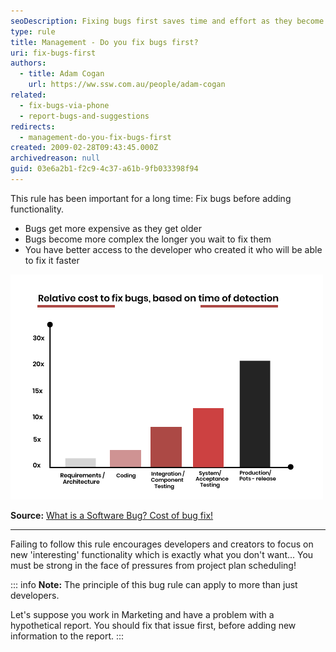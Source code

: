 ```yaml
---
seoDescription: Fixing bugs first saves time and effort as they become more complex and costly to resolve over time.
type: rule
title: Management - Do you fix bugs first?
uri: fix-bugs-first
authors:
  - title: Adam Cogan
    url: https://ww.ssw.com.au/people/adam-cogan
related:
  - fix-bugs-via-phone
  - report-bugs-and-suggestions
redirects:
  - management-do-you-fix-bugs-first
created: 2009-02-28T09:43:45.000Z
archivedreason: null
guid: 03e6a2b1-f2c9-4c37-a61b-9fb033398f94
---
```


This rule has been important for a long time: Fix bugs before adding functionality.

- Bugs get more expensive as they get older
- Bugs become more complex the longer you wait to fix them
- You have better access to the developer who created it who will be able to fix it faster

<!--endintro-->

![Bugs cost more to fix over time](0_f1mn8rittlwl3zwz.png)

**Source:** [What is a Software Bug? Cost of bug fix!](https://www.testbytes.net/blog/what-is-a-software-bug)

---

Failing to follow this rule encourages developers and creators to focus on new 'interesting' functionality which is exactly what you don't want...
You must be strong in the face of pressures from project plan scheduling!

::: info
**Note:** The principle of this bug rule can apply to more than just developers.

Let's suppose you work in Marketing and have a problem with a hypothetical report. You should fix that issue first, before adding new information to the report.
:::
